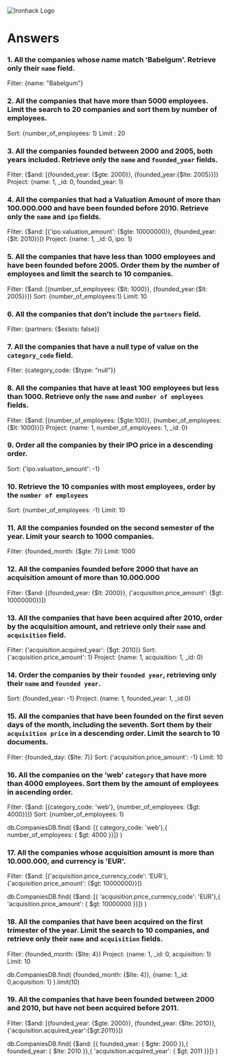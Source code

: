![Ironhack Logo](https://i.imgur.com/1QgrNNw.png)

# Answers

### 1. All the companies whose name match 'Babelgum'. Retrieve only their `name` field.

Filter: {name: "Babelgum"}

### 2. All the companies that have more than 5000 employees. Limit the search to 20 companies and sort them by **number of employees**.

Sort: {number_of_employees: 1} 
Limit : 20

### 3. All the companies founded between 2000 and 2005, both years included. Retrieve only the `name` and `founded_year` fields.

Filter: {$and: [{founded_year: {$gte: 2000}}, {founded_year:{$lte: 2005}}]}
Project: {name: 1, _id: 0, founded_year: 1}

### 4. All the companies that had a Valuation Amount of more than 100.000.000 and have been founded before 2010. Retrieve only the `name` and `ipo` fields.

Filter: {$and: [{'ipo.valuation_amount': {$gte: 10000000}}, {founded_year:{$lt: 2010}}]}
Project: {name: 1, _id: 0, ipo: 1}

### 5. All the companies that have less than 1000 employees and have been founded before 2005. Order them by the number of employees and limit the search to 10 companies.

Filter: {$and: [{number_of_employees: {$lt: 1000}}, {founded_year:{$lt: 2005}}]}
Sort: {number_of_employees:1}
Limit: 10

### 6. All the companies that don't include the `partners` field.

Filter: {partners: {$exists: false}}
### 7. All the companies that have a null type of value on the `category_code` field.

Filter: {category_code: {$type: "null"}}
### 8. All the companies that have at least 100 employees but less than 1000. Retrieve only the `name` and `number of employees` fields.

Filter: {$and: [{number_of_employees: {$gte:100}}, {number_of_employees: {$lt: 1000}}]}
Project: {name: 1, number_of_employees: 1, _id: 0}
### 9. Order all the companies by their IPO price in a descending order.

Sort: {'ipo.valuation_amount': -1}
### 10. Retrieve the 10 companies with most employees, order by the `number of employees`

Sort: {number_of_employees: -1}
Limit: 10

### 11. All the companies founded on the second semester of the year. Limit your search to 1000 companies.

Filter: {founded_month: {$gte: 7}}
Limit: 1000
### 12. All the companies founded before 2000 that have an acquisition amount of more than 10.000.000

Filter: {$and: [{founded_year: {$lt: 2000}}, {'acquisition.price_amount': {$gt: 10000000}}]}

### 13. All the companies that have been acquired after 2010, order by the acquisition amount, and retrieve only their `name` and `acquisition` field.

Filter: {'acquisition.acquired_year': {$gt: 2010}}
Sort: {'acquisition.price_amount': 1}
Project: {name: 1, acquisition: 1, _id: 0}

### 14. Order the companies by their `founded year`, retrieving only their `name` and `founded year`.

Sort: {founded_year: -1}
Project: {name: 1, founded_year: 1, _id:0}

### 15. All the companies that have been founded on the first seven days of the month, including the seventh. Sort them by their `acquisition price` in a descending order. Limit the search to 10 documents.

Filter: {founded_day: {$lte: 7}}
Sort: {'acquisition.price_amount': -1}
Limit: 10

### 16. All the companies on the 'web' `category` that have more than 4000 employees. Sort them by the amount of employees in ascending order.

Filter: {$and: [{category_code: 'web'}, {number_of_employees: {$gt: 4000}}]}
Sort: {number_of_employees: 1}

db.CompaniesDB.find(
  {$and: [{ category_code: 'web'},{ number_of_employees: { $gt: 4000 }}]}
)

### 17. All the companies whose acquisition amount is more than 10.000.000, and currency is 'EUR'.

Filter: {$and: [{'acquisition.price_currency_code': 'EUR'}, {'acquisition.price_amount': {$gt: 10000000}}]}

db.CompaniesDB.find(
  {$and: [{ 'acquisition.price_currency_code': 'EUR'},{ 'acquisition.price_amount': { $gt: 10000000 }}]}
)
### 18. All the companies that have been acquired on the first trimester of the year. Limit the search to 10 companies, and retrieve only their `name` and `acquisition` fields.

Filter: {founded_month: {$lte: 4}}
Project: {name: 1, _id: 0, acquisition: 1}
Limit: 10

db.CompaniesDB.find(
  {founded_month: {$lte: 4}},
  {name: 1,_id: 0,acquisition: 1}
).limit(10)
### 19. All the companies that have been founded between 2000 and 2010, but have not been acquired before 2011.

Filter: {$and: [{founded_year: {$gte: 2000}}, {founded_year: {$lte: 2010}}, {'acquisition.acquired_year':{$gt:2011}}]}

db.CompaniesDB.find(
  {$and: [{ founded_year: { $gte: 2000 }},{ founded_year: { $lte: 2010 }},{ 'acquisition.acquired_year': { $gt: 2011 }}]}
)